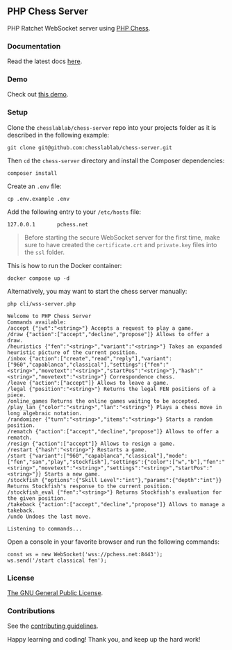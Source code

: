 ## PHP Chess Server

PHP Ratchet WebSocket server using [PHP Chess](https://github.com/chesslablab/php-chess).

### Documentation

Read the latest docs [here](https://php-chess-server.readthedocs.io/en/latest/).

### Demo

Check out [this demo](https://www.chesslablab.com).

### Setup

Clone the `chesslablab/chess-server` repo into your projects folder as it is described in the following example:

```
git clone git@github.com:chesslablab/chess-server.git
```

Then `cd` the `chess-server` directory and install the Composer dependencies:
```
composer install
```

Create an `.env` file:
```
cp .env.example .env
```

Add the following entry to your `/etc/hosts` file:

```
127.0.0.1       pchess.net
```

> Before starting the secure WebSocket server for the first time, make sure to have created the `certificate.crt` and `private.key` files into the `ssl` folder.

This is how to run the Docker container:

```
docker compose up -d
```

Alternatively, you may want to start the chess server manually:

```
php cli/wss-server.php
```
```
Welcome to PHP Chess Server
Commands available:
/accept {"jwt":"<string>"} Accepts a request to play a game.
/draw {"action":["accept","decline","propose"]} Allows to offer a draw.
/heuristics {"fen":"<string>","variant":"<string>"} Takes an expanded heuristic picture of the current position.
/inbox {"action":["create","read","reply"],"variant":["960","capablanca","classical"],"settings":{"fen":"<string>","movetext":"<string>","startPos":"<string>"},"hash":"<string>","movetext":"<string>"} Correspondence chess.
/leave {"action":["accept"]} Allows to leave a game.
/legal {"position":"<string>"} Returns the legal FEN positions of a piece.
/online_games Returns the online games waiting to be accepted.
/play_lan {"color":"<string>","lan":"<string>"} Plays a chess move in long algebraic notation.
/randomizer {"turn":"<string>","items":"<string>"} Starts a random position.
/rematch {"action":["accept","decline","propose"]} Allows to offer a rematch.
/resign {"action":["accept"]} Allows to resign a game.
/restart {"hash":"<string>"} Restarts a game.
/start {"variant":["960","capablanca","classical"],"mode":["fen","san","play","stockfish"],"settings":{"color":["w","b"],"fen":"<string>","movetext":"<string>","settings":"<string>","startPos":"<string>"}} Starts a new game.
/stockfish {"options":{"Skill Level":"int"},"params":{"depth":"int"}} Returns Stockfish's response to the current position.
/stockfish_eval {"fen":"<string>"} Returns Stockfish's evaluation for the given position.
/takeback {"action":["accept","decline","propose"]} Allows to manage a takeback.
/undo Undoes the last move.

Listening to commands...
```

Open a console in your favorite browser and run the following commands:

```
const ws = new WebSocket('wss://pchess.net:8443');
ws.send('/start classical fen');
```

### License

[The GNU General Public License](https://github.com/chesslablab/chess-server/blob/master/LICENSE).

### Contributions

See the [contributing guidelines](https://github.com/chesslablab/chess-server/blob/master/CONTRIBUTING.md).

Happy learning and coding! Thank you, and keep up the hard work!
